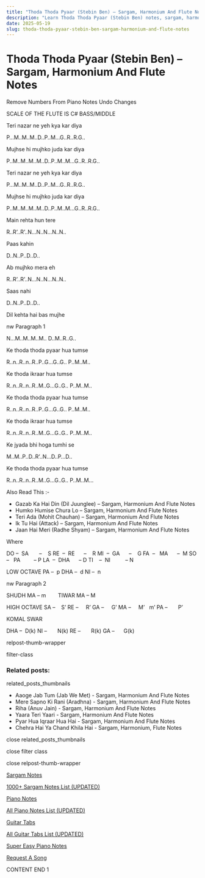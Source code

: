 ```yaml
---
title: "Thoda Thoda Pyaar (Stebin Ben) – Sargam, Harmonium And Flute Notes"
description: "Learn Thoda Thoda Pyaar (Stebin Ben) notes, sargam, harmonium notations and flute notes. Easy step-by-step tutorial for beginners."
date: 2025-05-19
slug: thoda-thoda-pyaar-stebin-ben-sargam-harmonium-and-flute-notes
---
```


# Thoda Thoda Pyaar (Stebin Ben) – Sargam, Harmonium And Flute Notes

Remove Numbers From Piano Notes
Undo Changes

SCALE OF THE FLUTE IS C# BASS/MIDDLE

Teri nazar ne yeh kya kar diya

P…M..M..M..D..P..M…G..R..R.G..

Mujhse hi mujhko juda kar diya

P..M..M..M..M..D..P..M..M…G..R..R.G..

Teri nazar ne yeh kya kar diya

P…M..M..M..D..P..M…G..R..R.G..

Mujhse hi mujhko juda kar diya

P..M..M..M..M..D..P..M..M…G..R..R.G..

Main rehta hun tere

R..R’..R’..N…N..N…N..N..

Paas kahin

D..N..P..D..D..

Ab mujhko mera eh

R..R’..R’..N…N..N…N..N..

Saas nahi

D..N..P..D..D..

Dil kehta hai bas mujhe

nw Paragraph 1

N…M..M..M..M.. D..M..R..G..

Ke thoda thoda pyaar hua tumse

R..n..R..n..R..P..G…G..G.. P..M..M..

Ke thoda ikraar hua tumse

R..n..R..n..R..M..G…G..G.. P..M..M..

Ke thoda thoda pyaar hua tumse

R..n..R..n..R..P..G…G..G.. P..M..M..

Ke thoda ikraar hua tumse

R..n..R..n..R..M..G…G..G.. P..M..M..

Ke jyada bhi hoga tumhi se

M..M..P..D..R’..N…D..P…D..

Ke thoda thoda pyaar hua tumse

R..n..R..n..R..M..G…G..G.. P..M..M…

Also Read This :-

* Gazab Ka Hai Din (Dil Juunglee) – Sargam, Harmonium And Flute Notes
* Humko Humise Chura Lo – Sargam, Harmonium And Flute Notes
* Teri Ada (Mohit Chauhan) – Sargam, Harmonium And Flute Notes
* Ik Tu Hai (Attack) – Sargam, Harmonium And Flute Notes
* Jaan Hai Meri (Radhe Shyam) – Sargam, Harmonium And Flute Notes

Where

DO –  SA       –    S
RE  –  RE      –    R
MI  –  GA      –    G
FA  –   MA      –  M
SO  –   PA         – P
LA  –  DHA      – D
TI    –  NI          – N

LOW OCTAVE
PA –  p
DHA –  d
NI –  n

nw Paragraph 2

SHUDH MA – m        TIWAR MA – M

HIGH OCTAVE
SA –    S’
RE –     R’
GA –     G’
MA –     M’   m’
PA –       P’

KOMAL SWAR

DHA –  D(k)
NI –       N(k)
RE –       R(k)
GA –      G(k)

relpost-thumb-wrapper

filter-class

### Related posts:

related_posts_thumbnails

* Aaoge Jab Tum (Jab We Met) - Sargam, Harmonium And Flute Notes
* Mere Sapno Ki Rani (Aradhna) - Sargam, Harmonium And Flute Notes
* Riha (Anuv Jain) - Sargam, Harmonium And Flute Notes
* Yaara Teri Yaari - Sargam, Harmonium And Flute Notes
* Pyar Hua Iqraar Hua Hai - Sargam, Harmonium And Flute Notes
* Chehra Hai Ya Chand Khila Hai - Sargam, Harmonium, Flute Notes

close related_posts_thumbnails

close filter class

close relpost-thumb-wrapper

[Sargam Notes](/sargam-notes.html)

[1000+ Sargam Notes List (UPDATED)](/all-songs-list-sargam-notes.html)

[Piano Notes](/piano-notes.html)

[All Piano Notes List (UPDATED)](/all-songs-list-piano-notes.html)

[Guitar Tabs](/guitar-tabs.html)

[All Guitar Tabs List (UPDATED)](/all-songs-list-guitar-tabs.html)

[Super Easy Piano Notes](https://studywall.in/)

[Request A Song](/request-a-song.html)

CONTENT END 1

